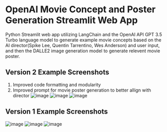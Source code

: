 # OpenAI Movie Concept and Poster Generation Streamlit Web App
Python Streamlit web app utilizing LangChain and the OpenAI API GPT 3.5 Turbo language model to generate example movie concepts based on the AI director(Spike Lee, Quentin Tarrentino, Wes Anderson) and user input, and then the DALLE2 image generation model to generate relevent movie poster.

## Version 2 Example Screenshots
1. Improved code formatting and modularity
2. Improved prompt for movie poster generation to better allign with director
![image](https://github.com/petermartens98/OpenAI-LangChain-Movie-Concept-and-DALLE2-Poster-Generation-Streamlit-Web-App/assets/87671757/8ffa2e9a-8a1a-4bd1-ab44-0d4737d92b60)
![image](https://github.com/petermartens98/OpenAI-LangChain-Movie-Concept-and-DALLE2-Poster-Generation-Streamlit-Web-App/assets/87671757/ac08ed24-ffd3-4ead-b3b6-893eb6d69598)
![image](https://github.com/petermartens98/OpenAI-LangChain-Movie-Concept-and-DALLE2-Poster-Generation-Streamlit-Web-App/assets/87671757/afb07cf3-f058-4b9c-90d0-473b736ff182)


## Version 1 Example Screenshots
![image](https://github.com/petermartens98/OpenAI-Movie-Concept-and-Poster-Generation-Streamlit-Web-App/assets/87671757/5e8e9938-d988-41b8-a964-d56840024b79)
![image](https://github.com/petermartens98/OpenAI-Movie-Concept-and-Poster-Generation-Streamlit-Web-App/assets/87671757/220d0f3c-467f-4898-b8e4-3168dea40070)
![image](https://github.com/petermartens98/OpenAI-Movie-Concept-and-Poster-Generation-Streamlit-Web-App/assets/87671757/bf4ab2a4-3ca7-4e0f-874d-d36cdb161147)

